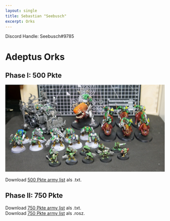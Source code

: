 ```yaml
---
layout: single
title: Sebastian "Seebusch"
excerpt: Orks
---
```


Discord Handle: Seebusch#9785

# Adeptus Orks

## Phase I: 500 Pkte

![500 Pkte](/assets/images/500/500_seebusch_1.jpg)

Download <a href="/assets/armylists/500/500_seebusch.txt" download>500 Pkte army list</a> als .txt.

## Phase II: 750 Pkte

Download <a href="/assets/armylists/750/750_seebusch.txt" download>750 Pkte army list</a> als .txt.  
Download <a href="/assets/armylists/750/750_seebusch.rosz" download>750 Pkte army list</a> als .rosz.  